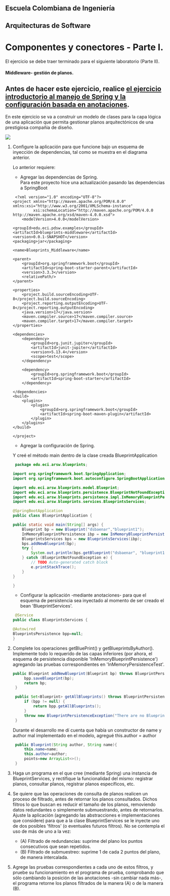 ## Escuela Colombiana de Ingeniería

## Arquitecturas de Software

# Componentes y conectores - Parte I.

El ejercicio se debe traer terminado para el siguiente laboratorio (Parte II).

#### Middleware- gestión de planos.


## Antes de hacer este ejercicio, realice [el ejercicio introductorio al manejo de Spring y la configuración basada en anotaciones](https://github.com/ARSW-ECI/Spring_LightweightCont_Annotation-DI_Example).

En este ejercicio se va a construír un modelo de clases para la capa lógica de una aplicación que permita gestionar planos arquitectónicos de una prestigiosa compañia de diseño. 

![](img/ClassDiagram1.png)

1. Configure la aplicación para que funcione bajo un esquema de inyección de dependencias, tal como se muestra en el diagrama anterior.


	Lo anterior requiere:

	* Agregar las dependencias de Spring. <br>
	Para este proyecto hice una actualización pasando las dependencias a SpringBoot
	```pom
	 <?xml version="1.0" encoding="UTF-8"?>
	<project xmlns="http://maven.apache.org/POM/4.0.0" xmlns:xsi="http://www.w3.org/2001/XMLSchema-instance"
	         xsi:schemaLocation="http://maven.apache.org/POM/4.0.0 http://maven.apache.org/xsd/maven-4.0.0.xsd">
	    <modelVersion>4.0.0</modelVersion>

    <groupId>edu.eci.pdsw.examples</groupId>
    <artifactId>blueprints-middleware</artifactId>
    <version>0.0.1-SNAPSHOT</version>
    <packaging>jar</packaging>

    <name>Blueprints_Middleware</name>

    <parent>
        <groupId>org.springframework.boot</groupId>
        <artifactId>spring-boot-starter-parent</artifactId>
        <version>3.3.3</version>
        <relativePath/>
    </parent>

    <properties>
        <project.build.sourceEncoding>UTF-8</project.build.sourceEncoding>
        <project.reporting.outputEncoding>UTF-8</project.reporting.outputEncoding>
        <java.version>17</java.version>
        <maven.compiler.source>17</maven.compiler.source>
        <maven.compiler.target>17</maven.compiler.target>
    </properties>

    <dependencies>
        <dependency>
            <groupId>org.junit.jupiter</groupId>
            <artifactId>junit-jupiter</artifactId>
            <version>5.13.4</version>
            <scope>test</scope>
        </dependency>
        
        <dependency>
            <groupId>org.springframework.boot</groupId>
            <artifactId>spring-boot-starter</artifactId>
        </dependency>
        
    </dependencies>
    <build>
        <plugins>
            <plugin>
                <groupId>org.springframework.boot</groupId>
                <artifactId>spring-boot-maven-plugin</artifactId>
            </plugin>
        </plugins>
    </build>

	</project>

 	```
	* Agregar la configuración de Spring.

	Y creé el método main dentro de la clase creada BlueprintApplication
	```java
	 package edu.eci.arsw.blueprints;
	
	import org.springframework.boot.SpringApplication;
	import org.springframework.boot.autoconfigure.SpringBootApplication;
	
	import edu.eci.arsw.blueprints.model.Blueprint;
	import edu.eci.arsw.blueprints.persistence.BlueprintNotFoundException;
	import edu.eci.arsw.blueprints.persistence.impl.InMemoryBlueprintPersistence;
	import edu.eci.arsw.blueprints.services.BlueprintsServices;
	
	@SpringBootApplication
	public class BlueprintApplication {

	public static void main(String[] args) {
		Blueprint bp = new Blueprint("dsbaenar","blueprint1");
		InMemoryBlueprintPersistence ibp = new InMemoryBlueprintPersistence();
		BlueprintsServices bps = new BlueprintsServices(ibp);
		bps.addNewBlueprint(bp);
		try {
			System.out.println(bps.getBlueprint("dsbaenar", "blueprint1"));
		} catch (BlueprintNotFoundException e) {
			// TODO Auto-generated catch block
			e.printStackTrace();
		}
	}

	}

 	```
	* Configurar la aplicación -mediante anotaciones- para que el esquema de persistencia sea inyectado al momento de ser creado el bean 'BlueprintServices'.

	```java
	 @Service
	public class BlueprintsServices {
   
    @Autowired
    BlueprintsPersistence bpp=null;
 	}
    
 	```


3. Complete los operaciones getBluePrint() y getBlueprintsByAuthor(). Implemente todo lo requerido de las capas inferiores (por ahora, el esquema de persistencia disponible 'InMemoryBlueprintPersistence') agregando las pruebas correspondientes en 'InMemoryPersistenceTest'.

   ```java
   public Blueprint addNewBlueprint(Blueprint bp) throws BlueprintPersistenceException {
        bpp.saveBlueprint(bp); 
        return bp;
    }

    public Set<Blueprint> getAllBlueprints() throws BlueprintPersistenceException {
        if (bpp != null) {
            return bpp.getAllBlueprints();
        }
        throw new BlueprintPersistenceException("There are no Blueprints.");
    }
   ```

   Durante el desarrollo me dí cuenta que había un constructor de name y author mal implementado en el modelo, agregué this.author = author

   ```java
    public Blueprint(String author, String name){
        this.name=name;
        this.author=author;
        points=new ArrayList<>();
    }
   ```

5. Haga un programa en el que cree (mediante Spring) una instancia de BlueprintServices, y rectifique la funcionalidad del mismo: registrar planos, consultar planos, registrar planos específicos, etc.

7. Se quiere que las operaciones de consulta de planos realicen un proceso de filtrado, antes de retornar los planos consultados. Dichos filtros lo que buscan es reducir el tamaño de los planos, removiendo datos redundantes o simplemente submuestrando, antes de retornarlos. Ajuste la aplicación (agregando las abstracciones e implementaciones que considere) para que a la clase BlueprintServices se le inyecte uno de dos posibles 'filtros' (o eventuales futuros filtros). No se contempla el uso de más de uno a la vez:
	* (A) Filtrado de redundancias: suprime del plano los puntos consecutivos que sean repetidos.
	* (B) Filtrado de submuestreo: suprime 1 de cada 2 puntos del plano, de manera intercalada.

8. Agrege las pruebas correspondientes a cada uno de estos filtros, y pruebe su funcionamiento en el programa de prueba, comprobando que sólo cambiando la posición de las anotaciones -sin cambiar nada más-, el programa retorne los planos filtrados de la manera (A) o de la manera (B). 
